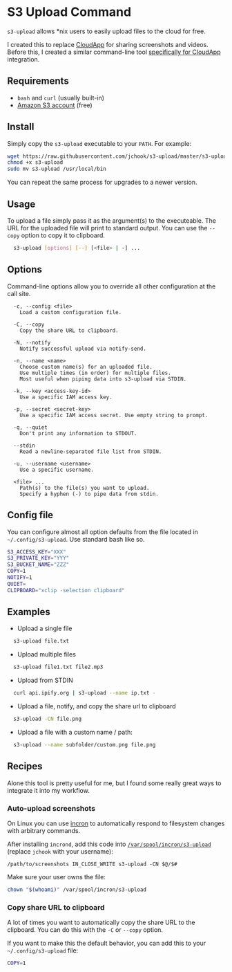 # S3 Upload Command

`s3-upload` allows *nix users to easily upload files to the cloud for free.

I created this to replace [CloudApp](https://www.getcloudapp.com/) for sharing screenshots and videos. Before this, I created a similar command-line tool [specifically for CloudApp](https://github.com/jchook/cloudapp-linux) integration.

## Requirements

- `bash` and `curl` (usually built-in)
- [Amazon S3 account](https://aws.amazon.com/s3/) (free)

## Install

Simply copy the `s3-upload` executable to your `PATH`. For example:

```sh
wget https://raw.githubusercontent.com/jchook/s3-upload/master/s3-upload
chmod +x s3-upload
sudo mv s3-upload /usr/local/bin
```

You can repeat the same process for upgrades to a newer version.

## Usage

To upload a file simply pass it as the argument(s) to the executeable. The URL for the uploaded file will print to standard output. You can use the `--copy` option to copy it to clipboard.

```sh
  s3-upload [options] [--] [<file> | -] ...
```

## Options

Command-line options allow you to override all other configuration at the call site.

```
  -c, --config <file>
    Load a custom configuration file.

  -C, --copy
    Copy the share URL to clipboard.

  -N, --notify
    Notify successful upload via notify-send.

  -n, --name <name>
    Choose custom name(s) for an uploaded file.
    Use multiple times (in order) for multiple files.
    Most useful when piping data into s3-upload via STDIN.

  -k, --key <access-key-id>
    Use a specific IAM access key.

  -p, --secret <secret-key>
    Use a specific IAM access secret. Use empty string to prompt.

  -q, --quiet
    Don't print any information to STDOUT.

  --stdin
    Read a newline-separated file list from STDIN.

  -u, --username <username>
    Use a specific username.

  <file> ...
    Path(s) to the file(s) you want to upload.
    Specify a hyphen (-) to pipe data from stdin.
```

## Config file

You can configure almost all option defaults from the file located in `~/.config/s3-upload`. Use standard bash like so.

```sh
S3_ACCESS_KEY="XXX"
S3_PRIVATE_KEY="YYY"
S3_BUCKET_NAME="ZZZ"
COPY=1
NOTIFY=1
QUIET=
CLIPBOARD="xclip -selection clipboard"
```


## Examples

- Upload a single file
```sh
  s3-upload file.txt
```

- Upload multiple files
```sh
  s3-upload file1.txt file2.mp3
```

- Upload from STDIN
```sh
  curl api.ipify.org | s3-upload --name ip.txt -
```

- Upload a file, notify, and copy the share url to clipboard
```sh
  s3-upload -CN file.png
```

- Upload a file with a custom name / path:
```sh
  s3-upload --name subfolder/custom.png file.png
```



## Recipes

Alone this tool is pretty useful for me, but I found some really great ways to integrate it into my workflow.

### Auto-upload screenshots

On Linux you can use [incron](https://inotify.aiken.cz/?section=incron&page=doc&lang=en) to automatically respond to filesystem changes with arbitrary commands.

After installing `incrond`, add this code into [`/var/spool/incron/s3-upload`](https://linux.die.net/man/5/incrontab) (replace `jchook` with your username):

```incrontab
/path/to/screenshots IN_CLOSE_WRITE s3-upload -CN $@/$#
```

Make sure your user owns the file:

```sh
chown "$(whoami)" /var/spool/incron/s3-upload
```


### Copy share URL to clipboard

A lot of times you want to automatically copy the share URL to the clipboard. You can do this with the `-C` or `--copy` option.

If you want to make this the default behavior, you can add this to your `~/.config/s3-upload` file:

```sh
COPY=1
```
